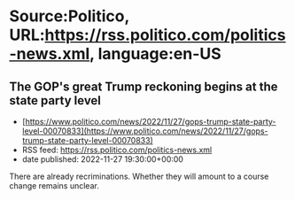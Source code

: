 # Source:Politico, URL:https://rss.politico.com/politics-news.xml, language:en-US

## The GOP's great Trump reckoning begins at the state party level
 - [https://www.politico.com/news/2022/11/27/gops-trump-state-party-level-00070833](https://www.politico.com/news/2022/11/27/gops-trump-state-party-level-00070833)
 - RSS feed: https://rss.politico.com/politics-news.xml
 - date published: 2022-11-27 19:30:00+00:00

There are already recriminations. Whether they will amount to a course change remains unclear.


